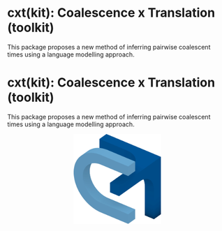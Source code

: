 # cxt(kit): Coalescence x Translation (toolkit) 

This package proposes a new method of inferring pairwise coalescent times using a language modelling approach. 

# cxt(kit): Coalescence x Translation (toolkit) 

This package proposes a new method of inferring pairwise coalescent times using a language modelling approach. 

<p align="center">
    <img src="docs/source/logo_3d_2.png" alt="Logo" width="200">
</p>
